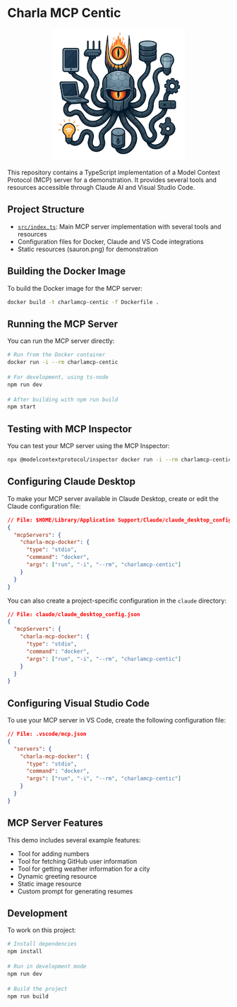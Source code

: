 # Charla MCP Centic

<div align="center">
  <img src="sauron.png" alt="Sauron" width="300">
</div>

This repository contains a TypeScript implementation of a Model Context Protocol (MCP) server for a demonstration.
It provides several tools and resources accessible through Claude AI and Visual Studio Code.

## Project Structure

- [`src/index.ts`](src/index.ts): Main MCP server implementation with several tools and resources
- Configuration files for Docker, Claude and VS Code integrations
- Static resources (sauron.png) for demonstration

## Building the Docker Image

To build the Docker image for the MCP server:

```sh
docker build -t charlamcp-centic -f Dockerfile .
```

## Running the MCP Server

You can run the MCP server directly:

```sh
# Run from the Docker container
docker run -i --rm charlamcp-centic

# For development, using ts-node
npm run dev

# After building with npm run build
npm start
```

## Testing with MCP Inspector

You can test your MCP server using the MCP Inspector:

```sh
npx @modelcontextprotocol/inspector docker run -i --rm charlamcp-centic
```

## Configuring Claude Desktop

To make your MCP server available in Claude Desktop, create or edit the Claude configuration file:

```json
// File: $HOME/Library/Application Support/Claude/claude_desktop_config.json
{
  "mcpServers": {
    "charla-mcp-docker": {
      "type": "stdio",
      "command": "docker",
      "args": ["run", "-i", "--rm", "charlamcp-centic"]
    }
  }
}
```

You can also create a project-specific configuration in the `claude` directory:

```json
// File: claude/claude_desktop_config.json
{
  "mcpServers": {
    "charla-mcp-docker": {
      "type": "stdio",
      "command": "docker",
      "args": ["run", "-i", "--rm", "charlamcp-centic"]
    }
  }
}
```

## Configuring Visual Studio Code

To use your MCP server in VS Code, create the following configuration file:

```json
// File: .vscode/mcp.json
{
  "servers": {
    "charla-mcp-docker": {
      "type": "stdio",
      "command": "docker",
      "args": ["run", "-i", "--rm", "charlamcp-centic"]
    }
  }
}
```

## MCP Server Features

This demo includes several example features:

- Tool for adding numbers
- Tool for fetching GitHub user information
- Tool for getting weather information for a city
- Dynamic greeting resource
- Static image resource
- Custom prompt for generating resumes

## Development

To work on this project:

```sh
# Install dependencies
npm install

# Run in development mode
npm run dev

# Build the project
npm run build
```
